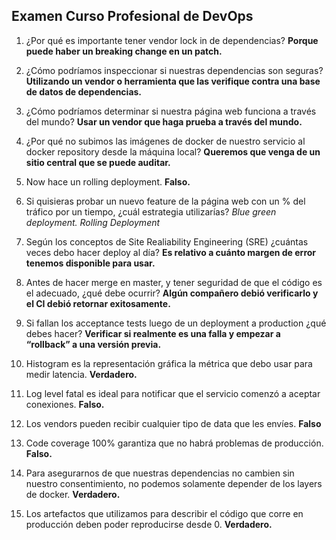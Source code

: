 <h2 align="left"> Examen Curso Profesional de DevOps </h2>

<p align="left">  

1. ¿Por qué es importante tener vendor lock in de dependencias? <strong> Porque puede haber un breaking change en un patch. </strong>

2. ¿Cómo podríamos inspeccionar si nuestras dependencias son seguras? <strong> Utilizando un vendor o herramienta que las verifique contra una base de datos de dependencias. </strong>

3. ¿Cómo podríamos determinar si nuestra página web funciona a través del mundo? <strong> Usar un vendor que haga prueba a través del mundo. </strong>

4. ¿Por qué no subimos las imágenes de docker de nuestro servicio al docker repository desde la máquina local? <strong>Queremos que venga de un sitio central que se puede auditar. </strong>

5. Now hace un rolling deployment. <strong> Falso. </strong>

6. Si quisieras probar un nuevo feature de la página web con un % del tráfico por un tiempo, ¿cuál estrategia utilizarías? <i> Blue green deployment. Rolling Deployment </i>

7. Según los conceptos de Site Realiability Engineering (SRE) ¿cuántas veces debo hacer deploy al día? <strong> Es relativo a cuánto margen de error tenemos disponible para usar. </strong>

8. Antes de hacer merge en master, y tener seguridad de que el código es el adecuado, ¿qué debe ocurrir? <strong> Algún compañero debió verificarlo y el CI debió retornar exitosamente. </strong>

9. Si fallan los acceptance tests luego de un deployment a production ¿qué debes hacer? <strong> Verificar si realmente es una falla y empezar a “rollback” a una versión previa. </strong>

10. Histogram es la representación gráfica la métrica que debo usar para medir latencia. <strong> Verdadero. </strong>

11. Log level fatal es ideal para notificar que el servicio comenzó a aceptar conexiones. <strong> Falso. </strong>

12. Los vendors pueden recibir cualquier tipo de data que les envíes. <strong> Falso </strong>

13. Code coverage 100% garantiza que no habrá problemas de producción. <strong> Falso. </strong>

14. Para asegurarnos de que nuestras dependencias no cambien sin nuestro consentimiento, no podemos solamente depender de los layers de docker. <strong> Verdadero. </strong>

15. Los artefactos que utilizamos para describir el código que corre en producción deben poder reproducirse desde 0. <strong> Verdadero. </strong>

</p>